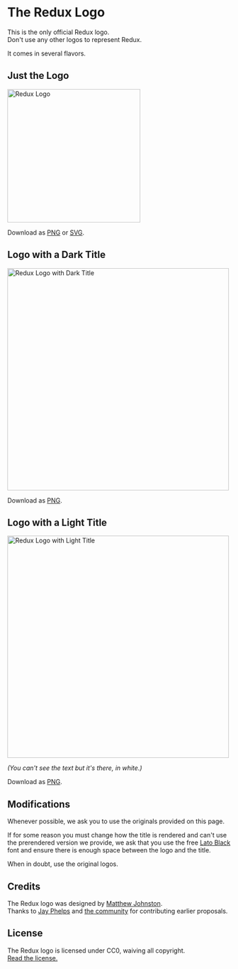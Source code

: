 # The Redux Logo

This is the only official Redux logo.  
Don't use any other logos to represent Redux.

It comes in several flavors.

## Just the Logo

<img src='https://raw.githubusercontent.com/reduxjs/redux/master/logo/logo.png' alt='Redux Logo' width='300'>

Download as [PNG](https://raw.githubusercontent.com/reduxjs/redux/master/logo/logo.png) or [SVG](https://raw.githubusercontent.com/reduxjs/redux/master/logo/logo.svg).

## Logo with a Dark Title

<img src='https://raw.githubusercontent.com/reduxjs/redux/master/logo/logo-title-dark.png' alt='Redux Logo with Dark Title' width='500'>

Download as [PNG](https://raw.githubusercontent.com/reduxjs/redux/master/logo/logo-title-dark.png).

## Logo with a Light Title

<img src='https://raw.githubusercontent.com/reduxjs/redux/master/logo/logo-title-light.png' alt='Redux Logo with Light Title' width='500'>

_(You can't see the text but it's there, in white.)_

Download as [PNG](https://raw.githubusercontent.com/reduxjs/redux/master/logo/logo-title-light.png).

## Modifications

Whenever possible, we ask you to use the originals provided on this page.

If for some reason you must change how the title is rendered and can't use the prerendered version we provide, we ask that you use the free [Lato Black](http://www.latofonts.com/lato-free-fonts/) font and ensure there is enough space between the logo and the title.

When in doubt, use the original logos.

## Credits

The Redux logo was designed by [Matthew Johnston](http://thedeskofmatthew.com/).  
Thanks to [Jay Phelps](https://github.com/jayphelps) and [the community](https://github.com/reduxjs/redux/issues/151) for contributing earlier proposals.

## License

The Redux logo is licensed under CC0, waiving all copyright.  
[Read the license.](../LICENSE-logo.md)
